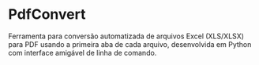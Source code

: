 # PdfConvert
Ferramenta para conversão automatizada de arquivos Excel (XLS/XLSX) para PDF usando a primeira aba de cada arquivo, desenvolvida em Python com interface amigável de linha de comando.
